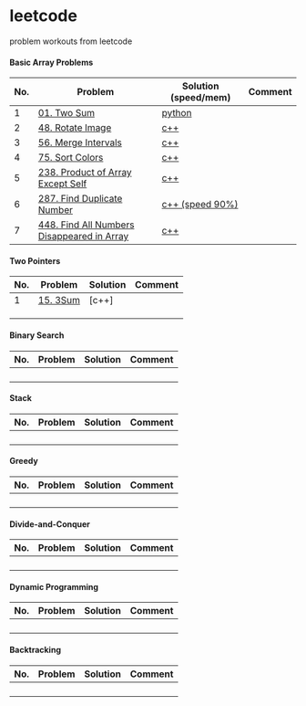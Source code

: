 # leetcode
problem workouts from leetcode



#### Basic Array Problems

| No.  | Problem                                                      | Solution (speed/mem)                                         | Comment |
| ---- | ------------------------------------------------------------ | ------------------------------------------------------------ | ------- |
| 1    | [01. Two Sum](https://leetcode.com/problems/two-sum/)        | [python](https://github.com/baihuaxie/leetcode/blob/master/01_basic_array/01_two_sums.py) |         |
| 2    | [48. Rotate Image](https://leetcode.com/problems/rotate-image/) | [c++](https://github.com/baihuaxie/leetcode/blob/master/01_basic_array/48_rotate_image.cpp) |         |
| 3    | [56. Merge Intervals](https://leetcode.com/problems/merge-intervals/) | [c++](https://github.com/baihuaxie/leetcode/blob/master/01_basic_array/56_merge_intervals.h) |         |
| 4    | [75. Sort Colors](https://leetcode.com/problems/sort-colors/) | [c++](https://github.com/baihuaxie/leetcode/blob/master/01_basic_array/75_sort_colors.h) |         |
| 5    | [238. Product of Array Except Self](https://leetcode.com/problems/product-of-array-except-self/) | [c++](https://github.com/baihuaxie/leetcode/blob/master/01_basic_array/238_product_except_self.h) |         |
| 6    | [287. Find Duplicate Number](https://leetcode.com/problems/find-the-duplicate-number/) | [c++ (speed 90%)](https://github.com/baihuaxie/leetcode/blob/master/01_basic_array/287_find_duplicate.h) |         |
| 7    | [448. Find All Numbers Disappeared in Array](https://leetcode.com/problems/find-all-numbers-disappeared-in-an-array/) | [c++](https://github.com/baihuaxie/leetcode/blob/master/01_basic_array/448_all_missing_numbers.h) |         |

#### Two Pointers

| No.  | Problem                                         | Solution | Comment |
| ---- | ----------------------------------------------- | -------- | ------- |
| 1    | [15. 3Sum](https://leetcode.com/problems/3sum/) | [c++]    |         |
|      |                                                 |          |         |
|      |                                                 |          |         |
|      |                                                 |          |         |

#### Binary Search

| No.  | Problem | Solution | Comment |
| ---- | ------- | -------- | ------- |
|      |         |          |         |
|      |         |          |         |
|      |         |          |         |
|      |         |          |         |

#### Stack

| No.  | Problem | Solution | Comment |
| ---- | ------- | -------- | ------- |
|      |         |          |         |
|      |         |          |         |
|      |         |          |         |
|      |         |          |         |

#### Greedy

| No.  | Problem | Solution | Comment |
| ---- | ------- | -------- | ------- |
|      |         |          |         |
|      |         |          |         |
|      |         |          |         |
|      |         |          |         |

#### Divide-and-Conquer

| No.  | Problem | Solution | Comment |
| ---- | ------- | -------- | ------- |
|      |         |          |         |
|      |         |          |         |
|      |         |          |         |
|      |         |          |         |

#### Dynamic Programming

| No.  | Problem | Solution | Comment |
| ---- | ------- | -------- | ------- |
|      |         |          |         |
|      |         |          |         |
|      |         |          |         |
|      |         |          |         |

#### Backtracking

| No.  | Problem | Solution | Comment |
| ---- | ------- | -------- | ------- |
|      |         |          |         |
|      |         |          |         |
|      |         |          |         |
|      |         |          |         |

